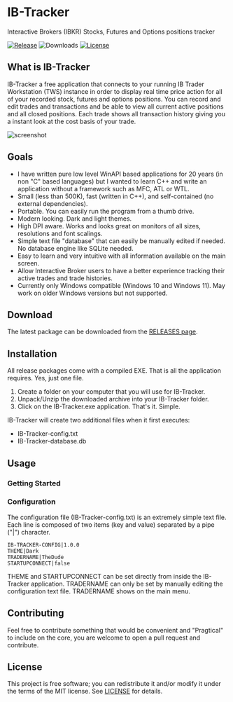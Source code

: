 # IB-Tracker
Interactive Brokers (IBKR) Stocks, Futures and Options positions tracker

[![Release](https://img.shields.io/github/v/release/PaulSquires/IB-Tracker?label=release)](https://github.com/PaulSquires/IB-Tracker/releases)
![Downloads](https://img.shields.io/github/downloads/PaulSquires/IB-Tracker/total?label=downloads)
[![License](https://img.shields.io/github/license/PaulSquires/IB-Tracker?label=license)](LICENSE.txt)

## What is IB-Tracker
IB-Tracker a free application that connects to your running IB Trader Workstation (TWS) instance in order to display real time price action for all of your recorded stock, futures and options positions. You can record and edit trades and transactions and be able to view all current active positions and all closed positions. Each trade shows all transaction history giving you a instant look at the cost basis of your trade. 

![screenshot](https://pragtical.github.io/assets/img/editor.png)

## Goals
* I have written pure low level WinAPI based applications for 20 years (in non "C" based languages) but I wanted to learn C++ and write an application without a framework such as MFC, ATL or WTL.
* Small (less than 500K), fast (written in C++), and self-contained (no external dependencies).
* Portable. You can easily run the program from a thumb drive.
* Modern looking. Dark and light themes.
* High DPI aware. Works and looks great on monitors of all sizes, resolutions and font scalings.
* Simple text file "database" that can easily be manually edited if needed. No database engine like SQLite needed.
* Easy to learn and very intuitive with all information available on the main screen. 
* Allow Interactive Broker users to have a better experience tracking their active trades and trade histories.
* Currently only Windows compatible (Windows 10 and Windows 11). May work on older Windows versions but not supported.

## Download
The latest package can be downloaded from the [RELEASES page](https://github.com/PaulSquires/IB-Tracker/releases).

## Installation
All release packages come with a compiled EXE. That is all the application requires. Yes, just one file.
1. Create a folder on your computer that you will use for IB-Tracker.
2. Unpack/Unzip the downloaded archive into your IB-Tracker folder.
3. Click on the IB-Tracker.exe application. That's it. Simple.

IB-Tracker will create two additional files when it first executes:
* IB-Tracker-config.txt
* IB-Tracker-database.db

## Usage

### Getting Started

### Configuration
The configuration file (IB-Tracker-config.txt) is an extremely simple text file. Each line is composed of two items (key and value) separated by a pipe ("|") character.

```
IB-TRACKER-CONFIG|1.0.0
THEME|Dark
TRADERNAME|TheDude
STARTUPCONNECT|false
```

THEME and STARTUPCONNECT can be set directly from inside the IB-Tracker application. TRADERNAME can only be set by manually editing the configuration text file. TRADERNAME shows on the main menu.

## Contributing
Feel free to contribute something that would be convenient and "Pragtical" to include on the core, you are welcome to open a pull request and contribute.

## License
This project is free software; you can redistribute it and/or modify it under the terms of the MIT license. See [LICENSE](https://github.com/PaulSquires/IB-Tracker/blob/main/LICENSE.txt) for details.
